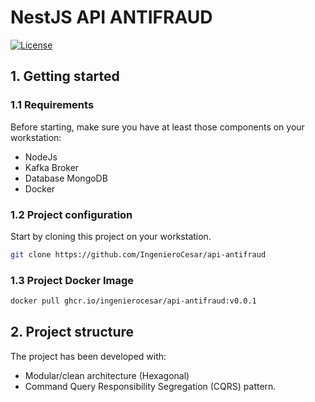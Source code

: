 # NestJS API ANTIFRAUD

[![License](https://img.shields.io/github/license/saluki/nestjs-template.svg)](https://github.com/saluki/nestjs-template/blob/master/LICENSE)

## 1. Getting started

### 1.1 Requirements

Before starting, make sure you have at least those components on your workstation:

- NodeJs
- Kafka Broker
- Database MongoDB
- Docker

### 1.2 Project configuration

Start by cloning this project on your workstation.

``` sh
git clone https://github.com/IngenieroCesar/api-antifraud
```


### 1.3 Project Docker Image

``` sh
docker pull ghcr.io/ingenierocesar/api-antifraud:v0.0.1
```

## 2. Project structure

The project has been developed with: 
- Modular/clean architecture (Hexagonal)
- Command Query Responsibility Segregation (CQRS) pattern.